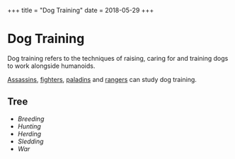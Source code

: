 +++
title = "Dog Training"
date = 2018-05-29
+++

# Dog Training

Dog training refers to the techniques of raising, caring for and training dogs to work alongside humanoids.

[Assassins](./wiki/characters/assassin.md), [fighters](./wiki/characters/fighter.md), [paladins](./wiki/characters/paladin.md) and [rangers](./wiki/character/ranger.md) can study dog training.

## Tree

* *Breeding*
* *Hunting*
* *Herding*
* *Sledding*
* *War*

